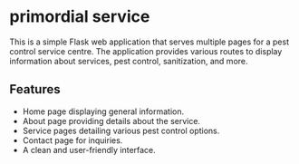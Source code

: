 # primordial service

This is a simple Flask web application that serves multiple pages for a pest control service centre. The application provides various routes to display information about services, pest control, sanitization, and more.

## Features

- Home page displaying general information.
- About page providing details about the service.
- Service pages detailing various pest control options.
- Contact page for inquiries.
- A clean and user-friendly interface.

